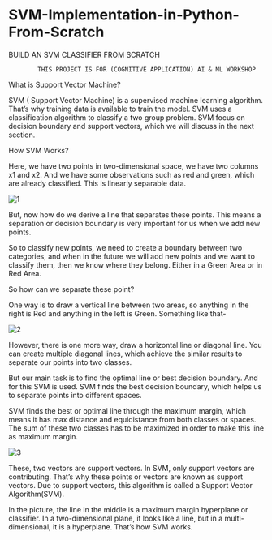 # SVM-Implementation-in-Python-From-Scratch
BUILD AN SVM CLASSIFIER FROM SCRATCH



            THIS PROJECT IS FOR (COGNITIVE APPLICATION) AI & ML WORKSHOP               




What is Support Vector Machine?

SVM ( Support Vector Machine) is a supervised machine learning algorithm. That’s why training data is available to train the model. SVM uses a classification algorithm to classify a two group problem. SVM focus on decision boundary and support vectors, which we will discuss in the next section.

How SVM Works?

Here, we have two points in two-dimensional space, we have two columns x1 and x2. And we have some observations such as red and green, which are already classified. This is linearly separable data.

![1](https://user-images.githubusercontent.com/60067836/131161026-b1bbf0e7-bbb7-44be-a1a7-4c5cc8fbbf54.jpg)

But, now how do we derive a line that separates these points. This means a separation or decision boundary is very important for us when we add new points.

So to classify new points, we need to create a boundary between two categories, and when in the future we will add new points and we want to classify them, then we know where they belong. Either in a Green Area or in Red Area.

So how can we separate these point?

One way is to draw a vertical line between two areas, so anything in the right is Red and anything in the left is Green. Something like that-

![2](https://user-images.githubusercontent.com/60067836/131161157-1459708b-dd68-4525-9a89-8ca0c94cbb28.jpg)

However, there is one more way, draw a horizontal line or diagonal line. You can create multiple diagonal lines, which achieve the similar results to separate our points into two classes.

But our main task is to find the optimal line or best decision boundary. And for this SVM is used. SVM finds the best decision boundary, which helps us to separate points into different spaces.

SVM finds the best or optimal line through the maximum margin, which means it has max distance and equidistance from both classes or spaces. The sum of these two classes has to be maximized in order to make this line as maximum margin.

![3](https://user-images.githubusercontent.com/60067836/131161243-d7a9699b-548f-45ba-b521-67a301375ae9.jpg)

These, two vectors are support vectors. In SVM, only support vectors are contributing. That’s why these points or vectors are known as support vectors. Due to support vectors, this algorithm is called a Support Vector Algorithm(SVM).

In the picture, the line in the middle is a maximum margin hyperplane or classifier. In a two-dimensional plane, it looks like a line, but in a multi-dimensional, it is a hyperplane. That’s how SVM works.

